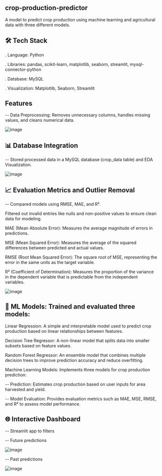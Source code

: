 ## crop-production-predictor
A model to predict crop production using machine learning and agricultural data with three different models.

## 🛠️ Tech Stack
. Language: Python

. Libraries: pandas, scikit-learn, matplotlib, seaborn, streamlit, mysql-connector-python

. Database: MySQL

. Visualization: Matplotlib, Seaborn, Streamlit

## Features
-- Data Preprocessing: Removes unnecessary columns, handles missing values, and cleans numerical data.

![image](https://github.com/user-attachments/assets/5c84fe9c-8e3b-43a6-b144-13aae2cd82e9)


## 📊 Database Integration

-- Stored processed data in a MySQL database (crop_data table) and EDA Visualization.

![image](https://github.com/user-attachments/assets/f57e420a-aca6-4c96-8b2e-7bc66ec93f29)


## 📈 Evaluation Metrics and Outlier Removal 

-- Compared models using RMSE, MAE, and R².

Filtered out invalid entries like nulls and non-positive values to ensure clean data for modeling.

MAE (Mean Absolute Error): Measures the average magnitude of errors in predictions.

MSE (Mean Squared Error): Measures the average of the squared differences between predicted and actual values.

RMSE (Root Mean Squared Error): The square root of MSE, representing the error in the same units as the target variable.

R² (Coefficient of Determination): Measures the proportion of the variance in the dependent variable that is predictable from the independent variables.

![image](https://github.com/user-attachments/assets/c2b1b7bb-dda1-403f-a79c-b5ed355d0bdb)

## 🤖 ML Models: Trained and evaluated three models:

Linear Regression: A simple and interpretable model used to predict crop production based on linear relationships between features.

Decision Tree Regressor: A non-linear model that splits data into smaller subsets based on feature values.

Random Forest Regressor: An ensemble model that combines multiple decision trees to improve prediction accuracy and reduce overfitting.

Machine Learning Models: Implements three models for crop production prediction:

-- Prediction: Estimates crop production based on user inputs for area harvested and yield.

-- Model Evaluation: Provides evaluation metrics such as MAE, MSE, RMSE, and R² to assess model performance.

## 🌐 Interactive Dashboard

-- Streamlit app to filters 

-- Future predictions

![image](https://github.com/user-attachments/assets/5788657c-12c8-4a64-ada8-e03635895934)

-- Past predictions

![image](https://github.com/user-attachments/assets/4f2ccbed-9a27-4267-bfc5-59de19e6cbaf)




